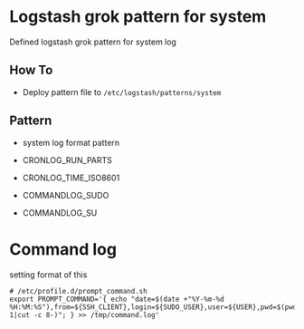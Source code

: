 # Logstash grok pattern for system

Defined logstash grok pattern for system log

## How To

- Deploy pattern file to `/etc/logstash/patterns/system`

## Pattern

-  system log format pattern

  - CRONLOG_RUN_PARTS
  - CRONLOG_TIME_ISO8601
  - COMMANDLOG_SUDO
  - COMMANDLOG_SU

# Command log 

setting format of this

```
# /etc/profile.d/prompt_command.sh
export PROMPT_COMMAND='{ echo "date=$(date +"%Y-%m-%d %H:%M:%S"),from=${SSH_CLIENT},login=${SUDO_USER},user=${USER},pwd=$(pwd),exec=$(history 1|cut -c 8-)"; } >> /tmp/command.log'
```
